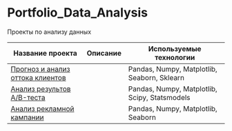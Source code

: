 # Portfolio_Data_Analysis
Проекты по анализу данных

| Название проекта | Описание | Используемые технологии |
|------------------|----------|-------------------------|
| [Прогноз и анализ оттока клиентов](https://github.com/spichesh/Portfolio_Data_Analysis/blob/main/Churn%20prediction.ipynb) | | Pandas, Numpy, Matplotlib, Seaborn, Sklearn |
| [Анализ результов A/B-теста](https://github.com/spichesh/Portfolio_Data_Analysis/blob/main/advertisement%20campaign%20analysis.ipynb) | | Pandas, Numpy, Matplotlib, Scipy, Statsmodels |
| [Анализ рекламной кампании](https://github.com/spichesh/Portfolio_Data_Analysis/blob/main/AB-test.ipynb) | | Pandas, Numpy, Matplotlib, Seaborn |

